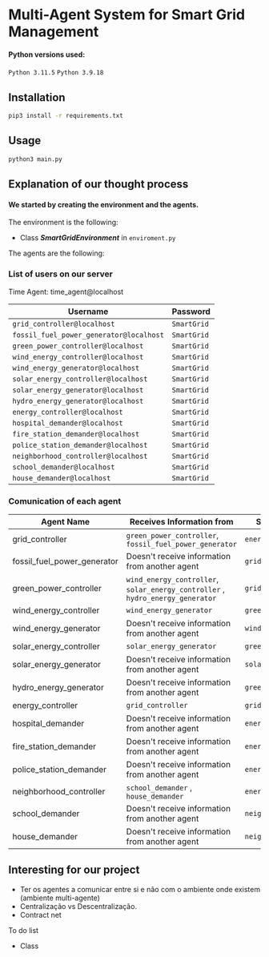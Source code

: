 # Multi-Agent System for Smart Grid Management

#### Python versions used:

`Python 3.11.5`
`Python 3.9.18`

## Installation

```bash
pip3 install -r requirements.txt
```

## Usage

```bash
python3 main.py
```

## Explanation of our thought process

#### We started by creating the environment and the agents.

The environment is the following:

- Class _**SmartGridEnvironment**_ in `enviroment.py`


The agents are the following:

### List of users on our server

Time Agent: time_agent@localhost

| Username                                | Password    |
|-----------------------------------------|-------------|
| `grid_controller@localhost`             | `SmartGrid` |
| `fossil_fuel_power_generator@localhost` | `SmartGrid` |
| `green_power_controller@localhost`      | `SmartGrid` |
| `wind_energy_controller@localhost`      | `SmartGrid` |
| `wind_energy_generator@localhost`       | `SmartGrid` | X
| `solar_energy_controller@localhost`     | `SmartGrid` |
| `solar_energy_generator@localhost`      | `SmartGrid` | X
| `hydro_energy_generator@localhost`      | `SmartGrid` |
| `energy_controller@localhost`           | `SmartGrid` |
| `hospital_demander@localhost`           | `SmartGrid` |
| `fire_station_demander@localhost`       | `SmartGrid` |
| `police_station_demander@localhost`     | `SmartGrid` |
| `neighborhood_controller@localhost`     | `SmartGrid` |
| `school_demander@localhost`             | `SmartGrid` |
| `house_demander@localhost`              | `SmartGrid` |

### Comunication of each agent

| Agent Name                  | Receives Information from                                                           | Sends Information         |
|-----------------------------|-------------------------------------------------------------------------------------|---------------------------|
| grid_controller             | `green_power_controller`, `fossil_fuel_power_generator`                             | `energy_controller`       |
| fossil_fuel_power_generator | Doesn't receive information from another agent                                      | `grid_controller`         |
| green_power_controller      | `wind_energy_controller`,    `solar_energy_controller`   , `hydro_energy_generator` | `grid_controller`         |
| wind_energy_controller      | `wind_energy_generator`                                                             | `green_power_controller`  |
| wind_energy_generator       | Doesn't receive information from another agent                                      | `wind_energy_controller`  |
| solar_energy_controller     | `solar_energy_generator`                                                            | `green_power_controller`  |
| solar_energy_generator      | Doesn't receive information from another agent                                      | `solar_energy_controller` |
| hydro_energy_generator      | Doesn't receive information from another agent                                      | `green_power_controller`  |
| energy_controller           | `grid_controller`                                                                   | `grid_controller`         |
| hospital_demander           | Doesn't receive information from another agent                                      | `energy_controller`       |
| fire_station_demander       | Doesn't receive information from another agent                                      | `energy_controller`       |
| police_station_demander     | Doesn't receive information from another agent                                      | `energy_controller`       |
| neighborhood_controller     | `school_demander`          , `house_demander`                                       | `energy_controller`       |
| school_demander             | Doesn't receive information from another agent                                      | `neighborhood_controller` |
| house_demander              | Doesn't receive information from another agent                                      | `neighborhood_controller` |




## Interesting for our project

- Ter os agentes a comunicar entre si e não com o ambiente onde existem (ambiente multi-agente)
- Centralização vs Descentralização.
- Contract net


To do list
- Class 